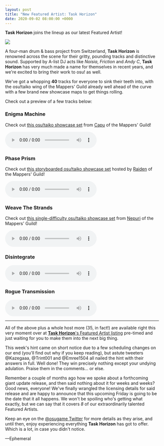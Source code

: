 ```yaml
---
layout: post
title: "New Featured Artist: Task Horizon"
date: 2020-09-02 08:00:00 +0000
---
```


**Task Horizon** joins the lineup as our latest Featured Artist!

![](https://assets.ppy.sh/artists/97/header.jpg)

A four-man drum & bass project from Switzerland, **Task Horizon** is renowned across the scene for their gritty, pounding tracks and distinctive sound. Supported by A-list DJ acts like *Noisia*, *Friction* and *Andy C*, **Task Horizon** has very much made a name for themselves in recent years, and we're excited to bring their work to osu! as well.

We've got a whopping **40** tracks for everyone to sink their teeth into, with the osu!taiko wing of the Mappers' Guild already well ahead of the curve with a few brand new showcase maps to get things rolling.

Check out a preview of a few tracks below:

### Enigma Machine 

Check out [this osu!taiko showcase set](https://osu.ppy.sh/beatmapsets/1165587) from [Capu](https://osu.ppy.sh/users/2474015) of the Mappers' Guild!

<audio controls>
    <source src="https://assets.ppy.sh/artists/97/previews/2564.mp3" type="audio/mpeg">
</audio>

### Phase Prism

Check out [this storyboarded osu!taiko showcase set](https://osu.ppy.sh/beatmapsets/1195463) hosted by [Raiden](https://osu.ppy.sh/users/2239480) of the Mappers' Guild!

<audio controls>
    <source src="https://assets.ppy.sh/artists/97/previews/2594.mp3" type="audio/mpeg">
</audio>

### Weave The Strands

Check out [this single-difficulty osu!taiko showcase set](https://osu.ppy.sh/beatmapsets/1219062) from [Nepuri](https://osu.ppy.sh/users/6637817) of the Mappers' Guild!

<audio controls>
    <source src="https://assets.ppy.sh/artists/97/previews/2603.mp3" type="audio/mpeg">
</audio>

### Disintegrate

<audio controls>
    <source src="https://assets.ppy.sh/artists/97/previews/2582.mp3" type="audio/mpeg">
</audio>

### Rogue Transmission

<audio controls>
    <source src="https://assets.ppy.sh/artists/97/previews/2597.mp3" type="audio/mpeg">
</audio>

---

All of the above plus a whole host more (35, in fact!) are available right this very moment over at [**Task Horizon**'s Featured Artist listing](https://osu.ppy.sh/beatmaps/artists/97) pre-timed and just waiting for you to make them into the next big thing.

This week's hint came on short notice due to a few scheduling changes on our end (you'll find out why if you keep reading), but astute tweeters @Kazegaaa, @Trint001 and @Emree1504 all nailed the hint with their answers in full. Well done! They win precisely nothing except your undying adulation. Praise them in the comments... or else.

Remember a couple of months ago how we spoke about a forthcoming giant update release, and then said nothing about it for weeks and weeks? Good news, everyone! We've finally wrangled the licensing details for said release and are happy to announce that this upcoming Friday is going to be the date that it all happens. We won't be spoiling who's getting what exactly, but we can say that it covers *8* of our extraordinarily talented Featured Artists.

Keep an eye on the [@osugame Twitter](https://twitter.com/osugame) for more details as they arise, and until then, enjoy experiencing everything **Task Horizon** has got to offer. Which is a lot, in case you didn't notice.

—Ephemeral
